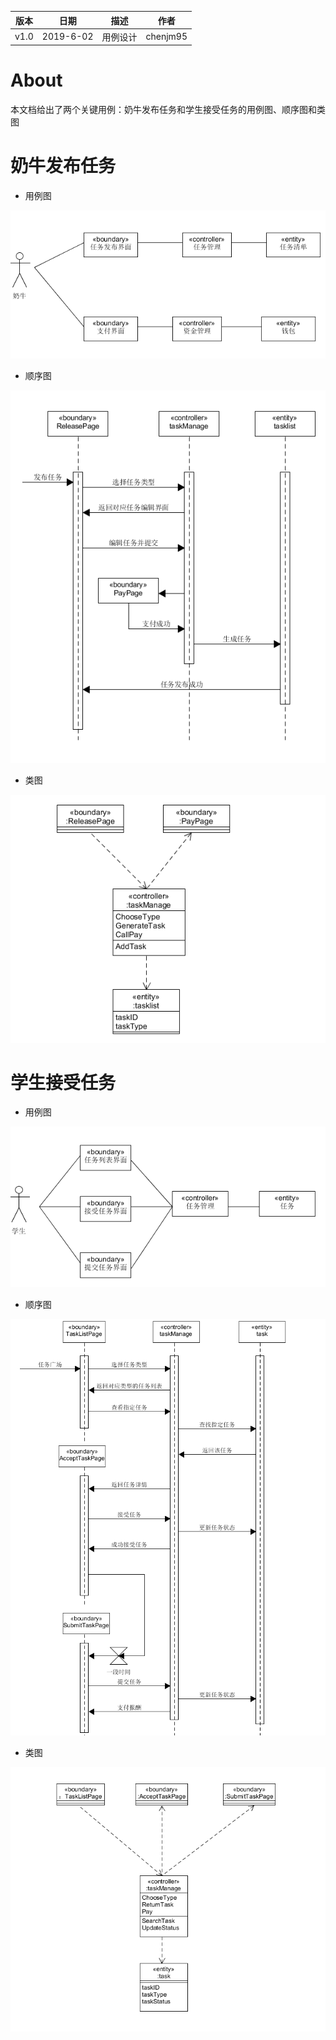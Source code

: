 | 版本 | 日期      | 描述     | 作者     |
| ---- | --------- | -------- | -------- |
| v1.0 | 2019-6-02 | 用例设计 | chenjm95 |

# About
本文档给出了两个关键用例：奶牛发布任务和学生接受任务的用例图、顺序图和类图

# 奶牛发布任务

* 用例图

![用例图](imgs/奶牛发布任务用例图.png)

* 顺序图


![顺序图](imgs/奶牛发布任务顺序图.png)

* 类图


![类图](imgs/奶牛发布任务类图.png)

# 学生接受任务

* 用例图


![用例图](imgs/学生接受任务用例图.png)

* 顺序图


![顺序图](imgs/学生接受任务顺序图.png)

* 类图


![类图](imgs/学生接受任务类图.png)
